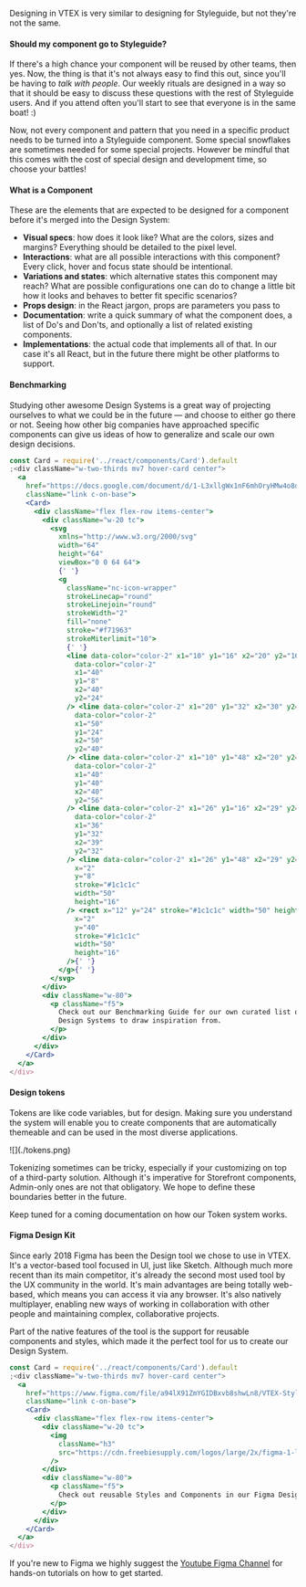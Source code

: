 Designing in VTEX is very similar to designing for Styleguide, but not they're not the same.

#### Should my component go to Styleguide?

If there's a high chance your component will be reused by other teams, then yes. Now, the thing is that it's not always easy to find this out, since you'll be having to _talk with people_. Our weekly rituals are designed in a way so that it should be easy to discuss these questions with the rest of Styleguide users. And if you attend often you'll start to see that everyone is in the same boat! :)

Now, not every component and pattern that you need in a specific product needs to be turned into a Styleguide component. Some special snowflakes are sometimes needed for some special projects. However be mindful that this comes with the cost of special design and development time, so choose your battles!

#### What is a Component

These are the elements that are expected to be designed for a component before it's merged into the Design System:

- **Visual specs**: how does it look like? What are the colors, sizes and margins? Everything should be detailed to the pixel level.
- **Interactions**: what are all possible interactions with this component? Every click, hover and focus state should be intentional.
- **Variations and states**: which alternative states this component may reach? What are possible configurations one can do to change a little bit how it looks and behaves to better fit specific scenarios?
- **Props design**: in the React jargon, props are parameters you pass to
- **Documentation**: write a quick summary of what the component does, a list of Do's and Don'ts, and optionally a list of related existing components.
- **Implementations**: the actual code that implements all of that. In our case it's all React, but in the future there might be other platforms to support.

#### Benchmarking

Studying other awesome Design Systems is a great way of projecting ourselves to what we could be in the future — and choose to either go there or not. Seeing how other big companies have approached specific components can give us ideas of how to generalize and scale our own design decisions.

```jsx noeditor
const Card = require('../react/components/Card').default
;<div className="w-two-thirds mv7 hover-card center">
  <a
    href="https://docs.google.com/document/d/1-L3xllgWx1nF6mhOryHMw4o8d1_3-AKtC9pGO2VywBg/edit#"
    className="link c-on-base">
    <Card>
      <div className="flex flex-row items-center">
        <div className="w-20 tc">
          <svg
            xmlns="http://www.w3.org/2000/svg"
            width="64"
            height="64"
            viewBox="0 0 64 64">
            {' '}
            <g
              className="nc-icon-wrapper"
              strokeLinecap="round"
              strokeLinejoin="round"
              strokeWidth="2"
              fill="none"
              stroke="#f71963"
              strokeMiterlimit="10">
              {' '}
              <line data-color="color-2" x1="10" y1="16" x2="20" y2="16" /> <line
                data-color="color-2"
                x1="40"
                y1="8"
                x2="40"
                y2="24"
              /> <line data-color="color-2" x1="20" y1="32" x2="30" y2="32" /> <line
                data-color="color-2"
                x1="50"
                y1="24"
                x2="50"
                y2="40"
              /> <line data-color="color-2" x1="10" y1="48" x2="20" y2="48" /> <line
                data-color="color-2"
                x1="40"
                y1="40"
                x2="40"
                y2="56"
              /> <line data-color="color-2" x1="26" y1="16" x2="29" y2="16" /> <line
                data-color="color-2"
                x1="36"
                y1="32"
                x2="39"
                y2="32"
              /> <line data-color="color-2" x1="26" y1="48" x2="29" y2="48" /> <rect
                x="2"
                y="8"
                stroke="#1c1c1c"
                width="50"
                height="16"
              /> <rect x="12" y="24" stroke="#1c1c1c" width="50" height="16" /> <rect
                x="2"
                y="40"
                stroke="#1c1c1c"
                width="50"
                height="16"
              />{' '}
            </g>{' '}
          </svg>
        </div>
        <div className="w-80">
          <p className="f5">
            Check out our Benchmarking Guide for our own curated list of awesome
            Design Systems to draw inspiration from.
          </p>
        </div>
      </div>
    </Card>
  </a>
</div>
```

#### Design tokens

Tokens are like code variables, but for design. Making sure you understand the system will enable you to create components that are automatically themeable and can be used in the most diverse applications.

<div className="center pv6">
  ![](./tokens.png)
</div>

Tokenizing sometimes can be tricky, especially if your customizing on top of a third-party solution. Although it's imperative for Storefront components, Admin-only ones are not that obligatory. We hope to define these boundaries better in the future.

Keep tuned for a coming documentation on how our Token system works.

#### Figma Design Kit

Since early 2018 Figma has been the Design tool we chose to use in VTEX. It's a vector-based tool focused in UI, just like Sketch. Although much more recent than its main competitor, it's already the second most used tool by the UX community in the world. It's main advantages are being totally web-based, which means you can access it via any browser. It's also natively multiplayer, enabling new ways of working in collaboration with other people and maintaining complex, collaborative projects.

Part of the native features of the tool is the support for reusable components and styles, which made it the perfect tool for us to create our Design System.

```jsx noeditor
const Card = require('../react/components/Card').default
;<div className="w-two-thirds mv7 hover-card center">
  <a
    href="https://www.figma.com/file/a94lX91ZmYGIDBxvb8shwLn8/VTEX-Styleguide"
    className="link c-on-base">
    <Card>
      <div className="flex flex-row items-center">
        <div className="w-20 tc">
          <img
            className="h3"
            src="https://cdn.freebiesupply.com/logos/large/2x/figma-1-logo-png-transparent.png"
          />
        </div>
        <div className="w-80">
          <p className="f5">
            Check out reusable Styles and Components in our Figma Design Kit.
          </p>
        </div>
      </div>
    </Card>
  </a>
</div>
```

If you're new to Figma we highly suggest the [Youtube Figma Channel](https://youtu.be/T0kRCTOX0zY) for hands-on tutorials on how to get started.
